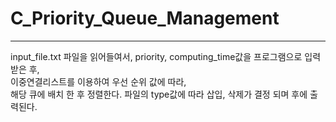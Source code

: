 # C_Priority_Queue_Management
***

input_file.txt 파일을 읽어들여서, priority, computing_time값을 프로그램으로 입력 받은 후,     
이중연결리스트를 이용하여 우선 순위 값에 따라,     
해당 큐에 배치 한 후 정렬한다. 파일의 type값에 따라 삽입, 삭제가 결정 되며 후에 출력된다.     
